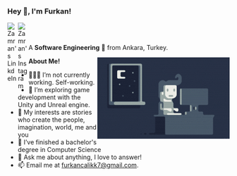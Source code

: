 <h3 title="hehehe"> Hey 👋, I'm Furkan!</h3>

<a href="https://www.linkedin.com/in/furkancalik/">
  <img align="left" alt="Zamran's LinkdeIn" width="24px" src="https://cdn.jsdelivr.net/npm/simple-icons@v3/icons/linkedin.svg" />
</a>
<a href="https://www.instagram.com/cirkin_panda_yavrusu/">
  <img align="left" alt="Zamran's Instagram" width="24px" src="https://cdn.jsdelivr.net/npm/simple-icons@v3/icons/instagram.svg" />
</a>


<br />
<br />

A **Software Engineering** 🚀 from Ankara, Turkey.

<img align="right" alt="GIF" src="https://raw.githubusercontent.com/AVS1508/AVS1508/master/assets/Night-Coding.gif" />

**About Me!**

- 👨🏽‍💻 I’m not currently working. Self-working.
- 🌱 I’m exploring game development with the Unity and Unreal engine.
- 🤔 My interests are stories who create the people, imagination, world, me and you
- 💼 I’ve finished a bachelor's degree in Computer Science
- 💬 Ask me about anything, I love to answer!
- 📫 Email me at [furkancalikk7@gmail.com](mailto:furkancalikk7@gmail.com).

